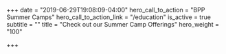 +++
date = "2019-06-29T19:08:09-04:00"
hero_call_to_action = "BPP Summer Camps"
hero_call_to_action_link = "/education"
is_active = true
subtitle = ""
title = "Check out our Summer Camp Offerings"
hero_weight = "100"

+++
